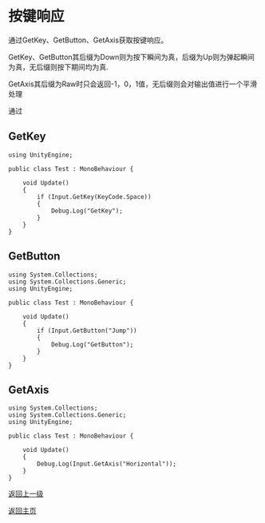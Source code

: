 # 按键响应
通过GetKey、GetButton、GetAxis获取按键响应。

GetKey、GetButton其后缀为Down则为按下瞬间为真，后缀为Up则为弹起瞬间为真，无后缀则按下期间均为真.

GetAxis其后缀为Raw时只会返回-1，0，1值，无后缀则会对输出值进行一个平滑处理

通过

## GetKey
```
using UnityEngine;

public class Test : MonoBehaviour {

    void Update()
    {
        if (Input.GetKey(KeyCode.Space))
        {
            Debug.Log("GetKey");
        }
    }
}
```
## GetButton
```
using System.Collections;
using System.Collections.Generic;
using UnityEngine;

public class Test : MonoBehaviour {

    void Update()
    {
        if (Input.GetButton("Jump"))
        {
            Debug.Log("GetButton");
        }
    }
}
```
## GetAxis
```
using System.Collections;
using System.Collections.Generic;
using UnityEngine;

public class Test : MonoBehaviour {

    void Update()
    {
        Debug.Log(Input.GetAxis("Horizontal"));
    }
}
```

[返回上一级](/Scripting/Beginner-Gameplay-Scripting.md)

[返回主页](/README.md)
